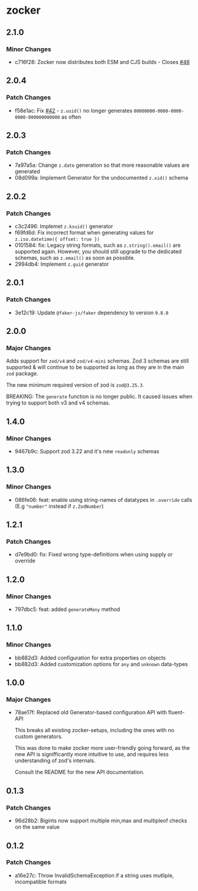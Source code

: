 # zocker

## 2.1.0

### Minor Changes

- c716f28: Zocker now distributes both ESM and CJS builds - Closes [#46](https://github.com/LorisSigrist/zocker/issues/46)

## 2.0.4

### Patch Changes

- f58e1ac: Fix [#42](https://github.com/LorisSigrist/zocker/issues/42) - `z.uuid()` no longer generates `00000000-0000-0000-0000-000000000000` as often

## 2.0.3

### Patch Changes

- 7a97a5a: Change `z.date` generation so that more reasonable values are generated
- 08d099a: Implement Generator for the undocumented `z.xid()` schema

## 2.0.2

### Patch Changes

- c3c2496: Implemet `z.ksuid()` generator
- f69fd6d: Fix incorrect format when generating values for `z.iso.datetime({ offset: true })`
- 0101584: fix: Legacy string formats, such as `z.string().email()` are supported again. However, you should still upgrade to the dedicated schemas, such as `z.email()` as soon as possible.
- 2994db4: Implement `z.guid` generator

## 2.0.1

### Patch Changes

- 3e12c19: Update `@faker-js/faker` dependency to version `9.8.0`

## 2.0.0

### Major Changes

Adds support for `zod/v4` and `zod/v4-mini` schemas. Zod 3 schemas are still supported & will continue to be supported as long as they are in the main `zod` package.

The new minimum required version of zod is `zod@3.25.3`.

BREAKING: The `generate` function is no longer public. It caused issues when trying to support both v3 and v4 schemas.

## 1.4.0

### Minor Changes

- 9467b9c: Support zod 3.22 and it's new `readonly` schemas

## 1.3.0

### Minor Changes

- 086fe06: feat: enable using string-names of datatypes in `.override` calls (E.g `"number"` instead if `z.ZodNumber`)

## 1.2.1

### Patch Changes

- d7e9bd0: fix: Fixed wrong type-definitions when using supply or override

## 1.2.0

### Minor Changes

- 797dbc5: feat: added `generateMany` method

## 1.1.0

### Minor Changes

- bb882d3: Added configuration for extra properties on objects
- bb882d3: Added customization options for `any` and `unknown` data-types

## 1.0.0

### Major Changes

- 78ae17f: Replaced old Generator-based configuration API with fluent-API

  This breaks all existing zocker-setups, including the ones with no custom generators.

  This was done to make zocker more user-friendly going forward, as the new API is signifficantly more intuitive to use, and requires less understanding of zod's internals.

  Consult the README for the new API documentation.

## 0.1.3

### Patch Changes

- 96d28b2: Bigints now support multiple min,max and multipleof checks on the same value

## 0.1.2

### Patch Changes

- a16e27c: Throw InvalidSchemaException if a string uses mutliple, incompatible formats
